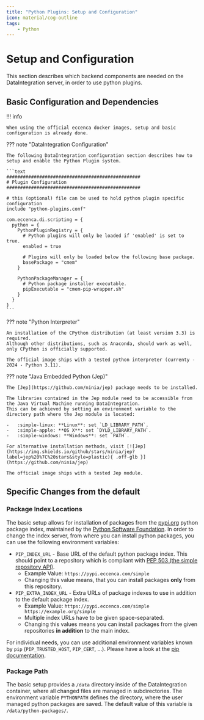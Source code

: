 ```yaml
---
title: "Python Plugins: Setup and Configuration"
icon: material/cog-outline
tags:
    - Python
---
```

# Setup and Configuration

This section describes which backend components are needed on the DataIntegration server, in order to use python plugins.


## Basic Configuration and Dependencies

!!! info

    When using the official eccenca docker images, setup and basic configuration is already done.


??? note "DataIntegration Configuration"

    The following DataIntegration configuration section describes how to setup and enable the Python Plugin system.

    ```text
    #################################################
    # Plugin Configuration
    #################################################

    # this (optional) file can be used to hold python plugin specific configuration
    include "python-plugins.conf"

    com.eccenca.di.scripting = {
      python = {
        PythonPluginRegistry = {
          # Python plugins will only be loaded if 'enabled' is set to true.
          enabled = true

          # Plugins will only be loaded below the following base package.
          basePackage = "cmem"
        }

        PythonPackageManager = {
          # Python package installer executable.
          pipExecutable = "cmem-pip-wrapper.sh"
        }
      }
    }
    ```


??? note "Python Interpreter"

    An installation of the CPython distribution (at least version 3.3) is required.
    Although other distributions, such as Anaconda, should work as well, only CPython is officially supported.

    The official image ships with a tested python interpreter (currenty - 2024 - Python 3.11).

??? note "Java Embedded Python (Jep)"

    The [Jep](https://github.com/ninia/jep) package needs to be installed.

    The libraries contained in the Jep module need to be accessible from the Java Virtual Machine running DataIntegration.
    This can be achieved by setting an environment variable to the directory path where the Jep module is located:

    -   :simple-linux: **Linux**: set `LD_LIBRARY_PATH`.
    -   :simple-apple: **OS X**: set `DYLD_LIBRARY_PATH`.
    -   :simple-windows: **Windows**: set `PATH`.

    For alternative installation methods, visit [![Jep](https://img.shields.io/github/stars/ninia/jep?label=jep%20%7C%20stars&style=plastic){ .off-glb }](https://github.com/ninia/jep)

    The official image ships with a tested Jep module.

## Specific Changes from the default

### Package Index Locations

The basic setup allows for installation of packages from the [pypi.org](https://pypi.org/search/?q=%22cmem-plugin-%22) python package index, maintained by the [Python Software Foundation](https://www.python.org/psf-landing/).
In order to change the index server, from where you can install python packages, you can use the following environment variables:

-   `PIP_INDEX_URL` - Base URL of the default python package index. This should point to a repository which is compliant with [PEP 503 (the simple repository API)](https://peps.python.org/pep-0503/).
    -   Example Value: `https://pypi.eccenca.com/simple`
    -   Changing this value means, that you can install packages **only** from this repository.
-   `PIP_EXTRA_INDEX_URL` - Extra URLs of package indexes to use in addition to the default package index.
    -   Example Value: `https://pypi.eccenca.com/simple https://example.org/simple`
    -   Multiple index URLs have to be given space-separated.
    -   Changing this values means you can install packages from the given repositories **in addition** to the main index.

For individual needs, you can use additional environment variables known by `pip` (`PIP_TRUSTED_HOST`, `PIP_CERT`, ...).
Please have a look at the [pip documentation](https://pip.pypa.io/en/stable/topics/configuration/#environment-variables).

### Package Path

The basic setup provides a `/data` directory inside of the DataIntegration container, where all changed files are managed in subdirectories.
The environment variable `PYTHONPATH` defines the directory, where the user managed python packages are saved.
The default value of this variable is `/data/python-packages/`.

